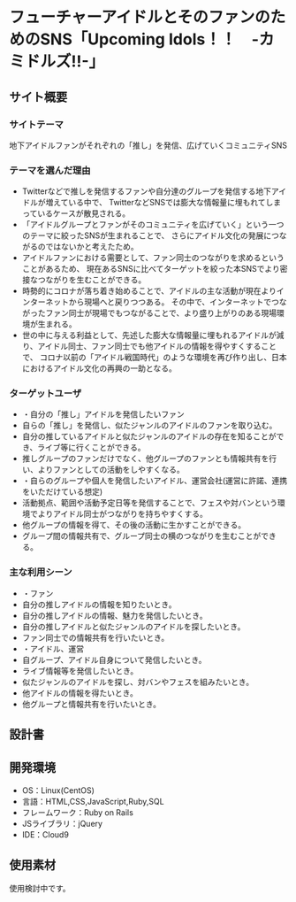 # フューチャーアイドルとそのファンのためのSNS「Upcoming Idols！！　-カミドルズ!!-」

## サイト概要
### サイトテーマ
地下アイドルファンがそれぞれの「推し」を発信、広げていくコミュニティSNS

### テーマを選んだ理由
- Twitterなどで推しを発信するファンや自分達のグループを発信する地下アイドルが増えている中で、
TwitterなどSNSでは膨大な情報量に埋もれてしまっているケースが散見される。
- 「アイドルグループとファンがそのコミュニティを広げていく」という一つのテーマに絞ったSNSが生まれることで、
さらにアイドル文化の発展につながるのではないかと考えたため。
- アイドルファンにおける需要として、ファン同士のつながりを求めるということがあるため、
現在あるSNSに比べてターゲットを絞った本SNSでより密接なつながりを生むことができる。
- 時勢的にコロナが落ち着き始めることで、アイドルの主な活動が現在よりインターネットから現場へと戻りつつある。
その中で、インターネットでつながったファン同士が現場でもつながることで、より盛り上がりのある現場環境が生まれる。
- 世の中に与える利益として、先述した膨大な情報量に埋もれるアイドルが減り、アイドル同士、ファン同士でも他アイドルの情報を得やすくすることで、
コロナ以前の「アイドル戦国時代」のような環境を再び作り出し、日本におけるアイドル文化の再興の一助となる。


### ターゲットユーザ
- ・自分の「推し」アイドルを発信したいファン
-    自らの「推し」を発信し、似たジャンルのアイドルのファンを取り込む。
-    自分の推しているアイドルと似たジャンルのアイドルの存在を知ることができ、ライブ等に行くことができる。
-    推しグループのファンだけでなく、他グループのファンとも情報共有を行い、よりファンとしての活動をしやすくなる。
- ・自らのグループや個人を発信したいアイドル、運営会社(運営に許諾、連携をいただけている想定)
-    活動拠点、範囲や活動予定日等を発信することで、フェスや対バンという環境でよりアイドル同士がつながりを持ちやすくする。
-    他グループの情報を得て、その後の活動に生かすことができる。
-    グループ間の情報共有で、グループ同士の横のつながりを生むことができる。


### 主な利用シーン
- ・ファン
- 自分の推しアイドルの情報を知りたいとき。
- 自分の推しアイドルの情報、魅力を発信したいとき。
- 自分の推しアイドルと似たジャンルのアイドルを探したいとき。
- ファン同士での情報共有を行いたいとき。
- ・アイドル、運営
- 自グループ、アイドル自身について発信したいとき。
- ライブ情報等を発信したいとき。
- 似たジャンルのアイドルを探し、対バンやフェスを組みたいとき。
- 他アイドルの情報を得たいとき。
- 他グループと情報共有を行いたいとき。
## 設計書


## 開発環境
- OS：Linux(CentOS)
- 言語：HTML,CSS,JavaScript,Ruby,SQL
- フレームワーク：Ruby on Rails
- JSライブラリ：jQuery
- IDE：Cloud9

## 使用素材
使用検討中です。